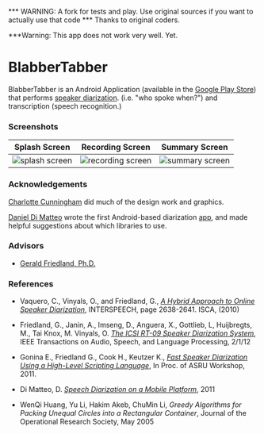 *** WARNING: A fork for tests and play. Use original sources if you want to actually use that code
*** Thanks to original coders.

***Warning: This app does not work very well. Yet.

# BlabberTabber

<!--
* develop: [![Build Status](https://travis-ci.org/blabbertabber/blabbertabber.png?branch=develop)](https://travis-ci.org/blabbertabber/blabbertabber)
* master: [![Build Status](https://travis-ci.org/blabbertabber/blabbertabber.png?branch=master)](https://travis-ci.org/blabbertabber/blabbertabber)
-->

BlabberTabber is an Android Application (available in the
[Google Play Store](https://play.google.com/store/apps/details?id=com.blabbertabber.blabbertabber))
that performs [speaker diarization](https://en.wikipedia.org/wiki/Speaker_diarisation).
(i.e. "who spoke when?") and transcription (speech recognition.)

### Screenshots

| Splash Screen | Recording Screen | Summary Screen |
|---------------|------------------|----------------|
| ![splash screen](https://cloud.githubusercontent.com/assets/1020675/25783249/d18dd236-330d-11e7-9267-9fe9c1e9b641.png) | ![recording screen](https://cloud.githubusercontent.com/assets/1020675/14578352/2a2ed81c-033b-11e6-8de6-54e1fe6219cf.png) | ![summary screen](https://cloud.githubusercontent.com/assets/1020675/25783251/d6bc769a-330d-11e7-9f97-5198cffeaef7.png) |

### Acknowledgements

[Charlotte Cunningham](http://www.ettolrahc.co/) did much of the design work and graphics.

[Daniel Di Matteo](http://www.eecg.toronto.edu/~dandm/) wrote the first Android-based diarization
[app](https://github.com/danieldimatteo/android-speech-diarization), and made helpful suggestions about
which libraries to use.

### Advisors

* [Gerald Friedland, Ph.D.](http://www.gerald-friedland.org/)

### References

* Vaquero, C., Vinyals, O., and Friedland, G.,
  *[A Hybrid Approach to Online Speaker Diarization](http://www.icsi.berkeley.edu/pubs/speech/hybridapproach10.pdf)*,  INTERSPEECH, page 2638-2641. ISCA, (2010)

* Friedland, G., Janin, A., Imseng, D., Anguera, X., Gottlieb, L, Huijbregts, M., Tai Knox, M. Vinyals, O.
  *[The ICSI RT-09 Speaker Diarization System](http://www.icsi.berkeley.edu/pubs/speech/rt09speaker11.pdf)*,
  IEEE Transactions on Audio, Speech, and Language Processing, 2/1/12

* Gonina E., Friedland G., Cook H., Keutzer K., *[Fast Speaker Diarization Using a High-Level Scripting Language](https://www.eecs.berkeley.edu/~hcook/papers/gmm_asru2011.pdf)*, In Proc. of ASRU Workshop, 2011.

* Di Matteo, D. *[Speech Diarization on a Mobile Platform](https://android-speech-diarization.googlecode.com/files/thesis.pdf)*, 2011

* WenQi Huang, Yu Li, Hakim Akeb, ChuMin Li, *Greedy Algorithms for Packing Unequal Circles into a Rectangular Container*,
Journal of the Operational Research Society, May 2005

<!-- check this out at some point:

Cook H., Gonina E., Kamil S., Friedland G., Patterson D., Fox A., "CUDA-level performance with python-level productivity for Gaussian mixture model applications,", In Proc. of the 3rd USENIX conference on Hot topic in parallelism (HotPar'11). USENIX Association, Berkeley, CA, USA.

-->
